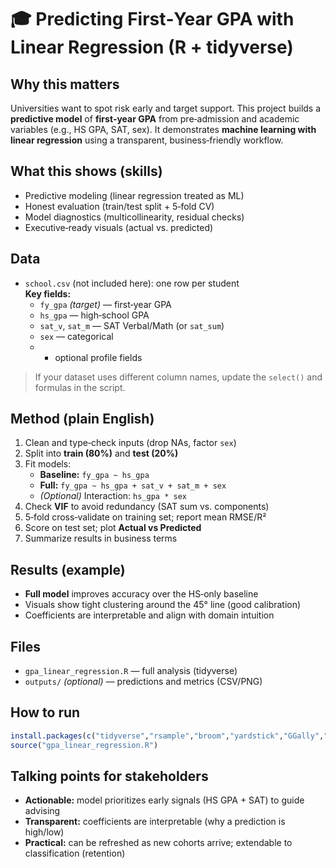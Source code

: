 # 🎓 Predicting First‑Year GPA with Linear Regression (R + tidyverse)

## Why this matters
Universities want to spot risk early and target support. This project builds a **predictive model** of **first‑year GPA** from pre‑admission and academic variables (e.g., HS GPA, SAT, sex). It demonstrates **machine learning with linear regression** using a transparent, business‑friendly workflow.

## What this shows (skills)
- Predictive modeling (linear regression treated as ML)
- Honest evaluation (train/test split + 5‑fold CV)
- Model diagnostics (multicollinearity, residual checks)
- Executive‑ready visuals (actual vs. predicted)

## Data
- `school.csv` (not included here): one row per student  
  **Key fields:**  
  - `fy_gpa` *(target)* — first‑year GPA  
  - `hs_gpa` — high‑school GPA  
  - `sat_v`, `sat_m` — SAT Verbal/Math (or `sat_sum`)  
  - `sex` — categorical  
  - + optional profile fields

> If your dataset uses different column names, update the `select()` and formulas in the script.

## Method (plain English)
1. Clean and type‑check inputs (drop NAs, factor `sex`)
2. Split into **train (80%)** and **test (20%)**
3. Fit models:  
   - **Baseline:** `fy_gpa ~ hs_gpa`  
   - **Full:** `fy_gpa ~ hs_gpa + sat_v + sat_m + sex`  
   - *(Optional)* Interaction: `hs_gpa * sex`
4. Check **VIF** to avoid redundancy (SAT sum vs. components)
5. 5‑fold cross‑validate on training set; report mean RMSE/R²
6. Score on test set; plot **Actual vs Predicted**
7. Summarize results in business terms

## Results (example)
- **Full model** improves accuracy over the HS‑only baseline
- Visuals show tight clustering around the 45° line (good calibration)
- Coefficients are interpretable and align with domain intuition

## Files
- `gpa_linear_regression.R` — full analysis (tidyverse)
- `outputs/` *(optional)* — predictions and metrics (CSV/PNG)

## How to run
```r
install.packages(c("tidyverse","rsample","broom","yardstick","GGally","car","modelr","glue"))
source("gpa_linear_regression.R")
```

## Talking points for stakeholders
- **Actionable:** model prioritizes early signals (HS GPA + SAT) to guide advising
- **Transparent:** coefficients are interpretable (why a prediction is high/low)
- **Practical:** can be refreshed as new cohorts arrive; extendable to classification (retention)

